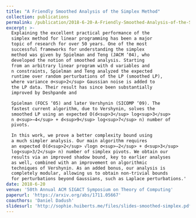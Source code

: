 ```yaml
---
title: "A Friendly Smoothed Analysis of the Simplex Method"
collection: publications
permalink: /publication/2018-6-20-A-Friendly-Smoothed-Analysis-of-the-Simplex-Method
excerpt: >-
  Explaining the excellent practical performance of the
  simplex method for linear programming has been a major
  topic of research for over 50 years. One of the most
  successful frameworks for understanding the simplex
  method was given by Spielman and Teng (JACM ‘04), who
  developed the notion of smoothed analysis. Starting
  from an arbitrary linear program with d variables and
  n constraints, Spielman and Teng analyzed the expected
  runtime over random perturbations of the LP (smoothed LP),
  where variance σ<sup>2</sup> Gaussian noise is added to
  the LP data. Their result has since been substantially
  improved by Deshpande and

  Spielman (FOCS ‘05) and later Vershynin (SICOMP ‘09). The
  fastest current algorithm, due to Vershynin, solves the
  smoothed LP using an expected O(d<sup>3</sup> log<sup>3</sup>
  n σ<sup>−4</sup> + d<sup>9</sup> log<sup>7</sup> n) number of
  pivots.

  In this work, we prove a better complexity bound using
  a much simpler analysis. Our main algorithm requires
  an expected O(d<sup>2</sup> √logn σ<sup>−2</sup> + d<sup>3</sup>
  log<sup>3/2</sup> n) number of simplex pivots. We obtain our
  results via an improved shadow bound, key to earlier analyses
  as well, combined with an improvement on algorithmic
  techniques of Vershynin. As an added bonus, our analysis is
  completely modular, allowing us to obtain non-trivial bounds
  for perturbations beyond Gaussians, such as Laplace perturbations.'
date: 2018-6-20
venue: '50th Annual ACM SIGACT Symposium on Theory of Computing'
paperurl: 'https://arxiv.org/abs/1711.05667'
coauthors: 'Daniel Dadush'
slidesurl: 'http://sophie.huiberts.me/files/slides-smoothed-simplex.pdf'
---
```

